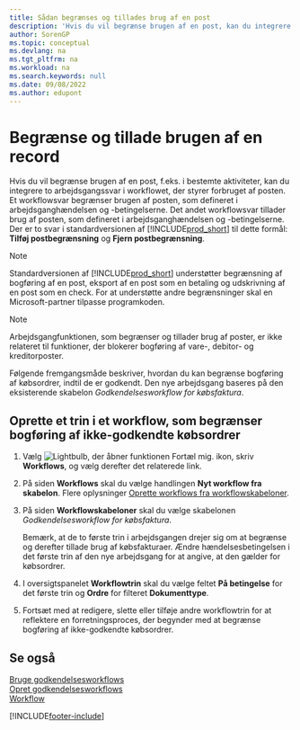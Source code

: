 ```yaml
---
title: Sådan begrænses og tillades brug af en post
description: 'Hvis du vil begrænse brugen af en post, kan du integrere to arbejdsgangssvar i en arbejdsgang, der styrer forbruget af posten.'
author: SorenGP
ms.topic: conceptual
ms.devlang: na
ms.tgt_pltfrm: na
ms.workload: na
ms.search.keywords: null
ms.date: 09/08/2022
ms.author: edupont
---
```

# <a name="restrict-and-allow-usage-of-a-record"></a><a name="restrict-and-allow-usage-of-a-record"></a><a name="restrict-and-allow-usage-of-a-record"></a>Begrænse og tillade brugen af en record

Hvis du vil begrænse brugen af en post, f.eks. i bestemte aktiviteter, kan du integrere to arbejdsgangssvar i workflowet, der styrer forbruget af posten. Et workflowsvar begrænser brugen af posten, som defineret i arbejdsganghændelsen og -betingelserne. Det andet workflowsvar tillader brug af posten, som defineret i arbejdsganghændelsen og -betingelserne. Der er to svar i standardversionen af [!INCLUDE[prod_short](includes/prod_short.md)] til dette formål: **Tilføj postbegrænsning** og **Fjern postbegrænsning**.

> [!NOTE]  
> Standardversionen af [!INCLUDE[prod_short](includes/prod_short.md)] understøtter begrænsning af bogføring af en post, eksport af en post som en betaling og udskrivning af en post som en check. For at understøtte andre begrænsninger skal en Microsoft-partner tilpasse programkoden.  

> [!NOTE]  
> Arbejdsgangfunktionen, som begrænser og tillader brug af poster, er ikke relateret til funktioner, der blokerer bogføring af vare-, debitor- og kreditorposter.

Følgende fremgangsmåde beskriver, hvordan du kan begrænse bogføring af købsordrer, indtil de er godkendt. Den nye arbejdsgang baseres på den eksisterende skabelon *Godkendelsesworkflow for købsfaktura*.  

## <a name="create-a-workflow-step-that-restricts-posting-of-unapproved-purchase-orders"></a><a name="create-a-workflow-step-that-restricts-posting-of-unapproved-purchase-orders"></a><a name="create-a-workflow-step-that-restricts-posting-of-unapproved-purchase-orders"></a>Oprette et trin i et workflow, som begrænser bogføring af ikke-godkendte købsordrer

1. Vælg ![Lightbulb, der åbner funktionen Fortæl mig.](media/ui-search/search_small.png "Fortæl mig, hvad du vil foretage dig") ikon, skriv **Workflows**, og vælg derefter det relaterede link.  
2. På siden **Workflows** skal du vælge handlingen **Nyt workflow fra skabelon**. Flere oplysninger [Oprette workflows fra workflowskabeloner](across-how-to-create-workflows-from-workflow-templates.md).
3. På siden **Workflowskabeloner** skal du vælge skabelonen *Godkendelsesworkflow for købsfaktura*.  

   Bemærk, at de to første trin i arbejdsgangen drejer sig om at begrænse og derefter tillade brug af købsfakturaer. Ændre hændelsesbetingelsen i det første trin af den nye arbejdsgang for at angive, at den gælder for købsordrer.  
4. I oversigtspanelet **Workflowtrin** skal du vælge feltet **På betingelse** for det første trin og **Ordre** for filteret **Dokumenttype**.  
5. Fortsæt med at redigere, slette eller tilføje andre workflowtrin for at reflektere en forretningsproces, der begynder med at begrænse bogføring af ikke-godkendte købsordrer.  

## <a name="see-also"></a><a name="see-also"></a><a name="see-also"></a>Se også

[Bruge godkendelsesworkflows](across-use-workflows.md)  
[Opret godkendelsesworkflows](across-how-to-create-workflows.md)  
[Workflow](across-workflow.md)  

[!INCLUDE[footer-include](includes/footer-banner.md)]
